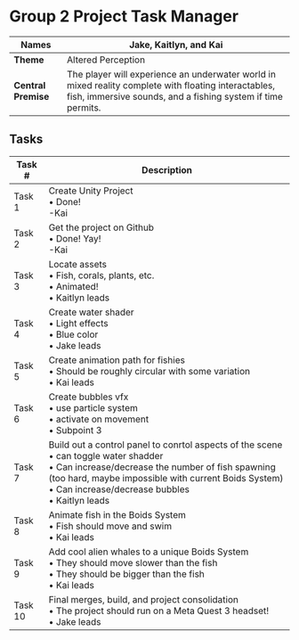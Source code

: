 # Group 2 Project Task Manager

| **Names**      | Jake, Kaitlyn, and Kai |
|---------------|--|
| **Theme**     | Altered Perception |
| **Central Premise** | The player will experience an underwater world in mixed reality complete with floating interactables, fish, immersive sounds, and a fishing system if time permits. |

## Tasks

| **Task #** | **Description** |
|-----------|----------------|
| Task 1    | Create Unity Project <br>• Done! <br>-Kai |
| Task 2    | Get the project on Github <br>• Done! Yay! <br>-Kai |
| Task 3    | Locate assets <br>• Fish, corals, plants, etc. <br>• Animated!<br>• Kaitlyn leads |
| Task 4    | Create water shader <br>• Light effects <br>• Blue color<br>• Jake leads |
| Task 5    | Create animation path for fishies <br>• Should be roughly circular with some variation <br>• Kai leads|
| Task 6    | Create bubbles vfx  <br>• use particle system <br>• activate on movement <br>• Subpoint 3 |
| Task 7    | Build out a control panel to conrtol aspects of the scene <br>• can toggle water shadder <br>• Can increase/decrease the number of fish spawning (too hard, maybe impossible with current Boids System) <br>• Can increase/decrease bubbles <br>• Kaitlyn leads |
| Task 8    | Animate fish in the Boids System <br>• Fish should move and swim <br>• Kai leads |
| Task 9    | Add cool alien whales to a unique Boids System <br>• They should move slower than the fish <br>• They should be bigger than the fish <br>• Kai leads |
| Task 10   | Final merges, build, and project consolidation <br>• The project should run on a Meta Quest 3 headset! <br>• Jake leads |
